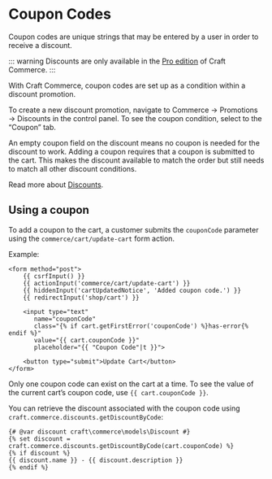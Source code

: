# Coupon Codes

Coupon codes are unique strings that may be entered by a user in order to receive a discount.

::: warning
Discounts are only available in the [Pro edition](editions.md) of Craft Commerce.
:::

With Craft Commerce, coupon codes are set up as a condition within a discount promotion.

To create a new discount promotion, navigate to Commerce → Promotions → Discounts in the control panel. To see the coupon condition, select to the “Coupon” tab.

An empty coupon field on the discount means no coupon is needed for the discount to work. Adding a coupon requires that a coupon is submitted to the cart. This makes the discount available to match the order but still needs to match all other discount conditions.

Read more about [Discounts](discounts.md).

## Using a coupon

To add a coupon to the cart, a customer submits the `couponCode` parameter using the `commerce/cart/update-cart` form action.

Example:

```twig
<form method="post">
    {{ csrfInput() }}
    {{ actionInput('commerce/cart/update-cart') }}
    {{ hiddenInput('cartUpdatedNotice', 'Added coupon code.') }}
    {{ redirectInput('shop/cart') }}

    <input type="text"
       name="couponCode"
       class="{% if cart.getFirstError('couponCode') %}has-error{% endif %}"
       value="{{ cart.couponCode }}"
       placeholder="{{ "Coupon Code"|t }}">

    <button type="submit">Update Cart</button>
</form>
```

Only one coupon code can exist on the cart at a time. To see the value of the current cart’s coupon code, use `{{ cart.couponCode }}`.

You can retrieve the discount associated with the coupon code using `craft.commerce.discounts.getDiscountByCode`:

```twig
{# @var discount craft\commerce\models\Discount #}
{% set discount = craft.commerce.discounts.getDiscountByCode(cart.couponCode) %}
{% if discount %}
{{ discount.name }} - {{ discount.description }}
{% endif %}
```
